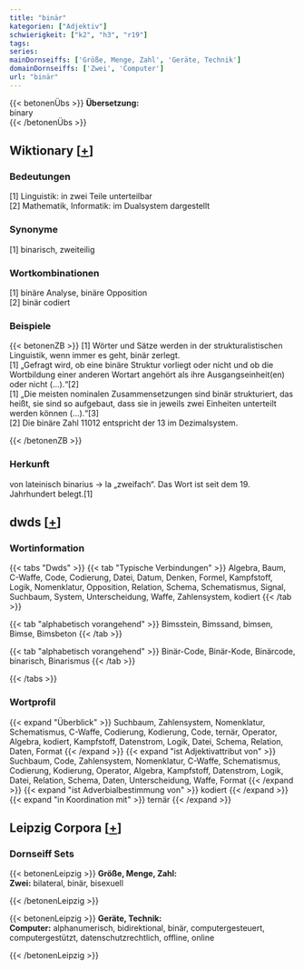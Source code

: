 ```yaml
---
title: "binär"
kategorien: ["Adjektiv"]
schwierigkeit: ["k2", "h3", "r19"]
tags:
series:
mainDornseiffs: ['Größe, Menge, Zahl', 'Geräte, Technik']
domainDornseiffs: ['Zwei', 'Computer']
url: "binär"
---
```


{{< betonenÜbs >}}
**Übersetzung:**  
binary  
{{< /betonenÜbs >}}

## Wiktionary [[+](https://de.wiktionary.org/wiki/binär)]

### Bedeutungen
[1] Linguistik: in zwei Teile unterteilbar  
[2] Mathematik, Informatik: im Dualsystem dargestellt  

### Synonyme
[1] binarisch, zweiteilig  

### Wortkombinationen
[1] binäre Analyse, binäre Opposition  
[2] binär codiert  

### Beispiele
{{< betonenZB >}}
[1] Wörter und Sätze werden in der strukturalistischen Linguistik, wenn immer es geht, binär zerlegt.  
[1] „Gefragt wird, ob eine binäre Struktur vorliegt oder nicht und ob die Wortbildung einer anderen Wortart angehört als ihre Ausgangseinheit(en) oder nicht (…).“[2]  
[1] „Die meisten nominalen Zusammensetzungen sind binär strukturiert, das heißt, sie sind so aufgebaut, dass sie in jeweils zwei Einheiten unterteilt werden können (…).“[3]  
[2] Die binäre Zahl 11012 entspricht der 13 im Dezimalsystem.  

{{< /betonenZB >}}
### Herkunft
von lateinisch binarius → la „zweifach“. Das Wort ist seit dem 19. Jahrhundert belegt.[1]  



## dwds [[+](https://www.dwds.de/wb/binär)]

### Wortinformation
{{< tabs "Dwds" >}}
{{< tab "Typische Verbindungen" >}}
Algebra, Baum, C-Waffe, Code, Codierung, Datei, Datum, Denken, Formel, Kampfstoff, Logik, Nomenklatur, Opposition, Relation, Schema, Schematismus, Signal, Suchbaum, System, Unterscheidung, Waffe, Zahlensystem, kodiert
{{< /tab >}}

{{< tab "alphabetisch vorangehend" >}}
Bimsstein, Bimssand, bimsen, Bimse, Bimsbeton
{{< /tab >}}

{{< tab "alphabetisch vorangehend" >}}
Binär-Code, Binär-Kode, Binärcode, binarisch, Binarismus
{{< /tab >}}

{{< /tabs >}}

### Wortprofil
{{< expand "Überblick" >}} Suchbaum, Zahlensystem, Nomenklatur, Schematismus, C-Waffe, Codierung, Kodierung, Code, ternär, Operator, Algebra, kodiert, Kampfstoff, Datenstrom, Logik, Datei, Schema, Relation, Daten, Format {{< /expand >}}
{{< expand "ist Adjektivattribut von" >}} Suchbaum, Code, Zahlensystem, Nomenklatur, C-Waffe, Schematismus, Codierung, Kodierung, Operator, Algebra, Kampfstoff, Datenstrom, Logik, Datei, Relation, Schema, Daten, Unterscheidung, Waffe, Format {{< /expand >}}
{{< expand "ist Adverbialbestimmung von" >}} kodiert {{< /expand >}}
{{< expand "in Koordination mit" >}} ternär {{< /expand >}}

## Leipzig Corpora [[+](https://corpora.uni-leipzig.de/en/res?word=binär&corpusId=deu_newscrawl-public_2018)]

### Dornseiff Sets
{{< betonenLeipzig >}}
**Größe, Menge, Zahl:**  
**Zwei:** bilateral, binär, bisexuell  

{{< /betonenLeipzig >}}


{{< betonenLeipzig >}}
**Geräte, Technik:**  
**Computer:** alphanumerisch, bidirektional, binär, computergesteuert, computergestützt, datenschutzrechtlich, offline, online  

{{< /betonenLeipzig >}}
